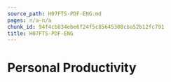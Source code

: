 ```yaml
---
source_path: H07FTS-PDF-ENG.md
pages: n/a-n/a
chunk_id: 94f4cb834ebe6f24f5c85645308cba52b12fc791
title: H07FTS-PDF-ENG
---
```

# Personal Productivity
